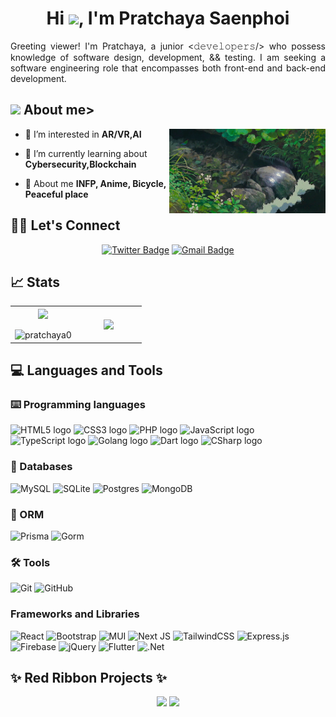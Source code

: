 

<!--
**Pr@tchaya0/Pr@tchaya0** is a ✨ _special_ ✨ repository because its `README.md` (this file) appears on your GitHub profile.

Here are some ideas to get you started:

- 🔭 I’m currently working on ...
- 🌱 I’m currently learning ...
- 👯 I’m looking to collaborate on ...
- 🤔 I’m looking for help with ...
- 💬 Ask me about ...
- 📫 How to reach me: ...
- 😄 Pronouns: ...
- ⚡ Fun fact: ...
-->

<h1 align="center">Hi <img src="https://media.giphy.com/media/hvRJCLFzcasrR4ia7z/giphy.gif" width="35">, I'm Pratchaya Saenphoi</h1>

<p style="text-align: justify;">
  Greeting viewer! I'm Pratchaya, a junior <𝚍𝚎𝚟𝚎𝚕𝚘𝚙𝚎𝚛𝚜/> who possess knowledge of software design, development, && testing. I am seeking a software engineering role that encompasses both front-end and back-end development.
</p>

<img src="https://media.giphy.com/media/iY8CRBdQXODJSCERIr/giphy.gif" width="30px">&nbsp;**About me**>
---
<img align="right" alt="Coding"  width="250"  src="https://raw.githubusercontent.com/Pratchaya0/Pratchaya0/main/energy_cleansing_and_healing_spell.gif">
  
  - 👀 I’m interested in **AR/VR,AI**
 
 - 🌱 I’m currently learning about **Cybersecurity,Blockchain**

  - 💬 About me **INFP, Anime, Bicycle, Peaceful place**  
 

<!-- - 👷‍♂️ I’m currently working as `Application developer associate` at T.C.C. Technology Co., Ltd. -->
<!-- - 🤓 Presently learning back-end development with various languages such as ♨️ Java spring boot, and learning software development design such as Clean architecture, React design patterns.
- Would you like to know more look? Please look at my CV for more details. -->

## 🙋‍♀️ Let's Connect
<div align="center">

<!-- [![Linkedin Badge](https://img.shields.io/badge/-Thanawut_Tuamprajak-blue?style=flat-square&logo=Linkedin&logoColor=white&link=https://www.linkedin.com/in/thanawut-tuamprajak-479144262/)](https://www.linkedin.com/in/thanawut-tuamprajak-479144262/) -->
[![Twitter Badge](https://img.shields.io/badge/-Pratchaya.s-black?style=flat-square&logo=X&logoColor=white&link=https://twitter.com/pratchayas1)](https://twitter.com/pratchayas1)
[![Gmail Badge](https://img.shields.io/badge/-pratchayaworks@gmail.com-c14438?style=flat-square&logo=Gmail&logoColor=white&link=mailto:pratchayaworks@gmail.com)](mailto:pratchayaworks@gmail.com)
</div>

## 📈 Stats
<table align="center">
  <tr border="none">
    <td width="50%" align="center">
      <img  align="center"  src="https://github-readme-stats.vercel.app/api?username=Pratchaya0&theme=react&show_icons=true&count_private=true&hide_border=true" />
      <br></br>
      <img title="🔥 Get streak stats for your profile at git.io/streak-stats" src="https://github-readme-streak-stats.herokuapp.com/?user=pratchaya0&theme=react&hide_border=true" alt="pratchaya0" />
    </td>
    <td width="80%" align="center">
      <img  align="center"  src="https://github-readme-stats.anuraghazra1.vercel.app/api/top-langs/?username=Pratchaya0&theme=react&hide_border=false&no-bg=true&no-frame=true&langs_count=8&hide_border=true"/>
    </td>
  </tr>
</table>

<!-- 
## 👨‍💻 Abilities
![Fullstack](https://img.shields.io/badge/Full--stack%20Development-cyan?style=for-the-badge)
![BE](https://img.shields.io/badge/Back--end%20Development-red?style=for-the-badge)
![FF](https://img.shields.io/badge/Front--end%20Development-blue?style=for-the-badge)
-->

## 💻 Languages and Tools

### ⌨️ Programming languages
<span><img src="https://img.shields.io/badge/HTML5-E34F26?style=for-the-badge&logo=html5&logoColor=white" alt="HTML5 logo" title="HTML5" height="25" /></span>
<span><img src="https://img.shields.io/badge/CSS3-1572B6?style=for-the-badge&logo=css3&logoColor=white" alt="CSS3 logo" title="CSS3" height="25" /></span>
<span><img src="https://img.shields.io/badge/PHP-593D88?style=for-the-badge&logo=php&logoColor=white" alt="PHP logo" title="PHP" height="25" /></span>
<span><img src="https://img.shields.io/badge/JavaScript-323330?style=for-the-badge&logo=javascript&logoColor=F7DF1E" alt="JavaScript logo" title="JavaScript" height="25" /></span>
<span><img src="https://img.shields.io/badge/TypeScript-007ACC?style=for-the-badge&logo=typescript&logoColor=white" alt="TypeScript logo" title="TypeScript" height="25" /></span>
<span><img src="https://img.shields.io/badge/go-%2300ADD8.svg?style=for-the-badge&logo=go&logoColor=white" alt="Golang logo" title="Go" height="25" /></span>
<span><img  src="https://img.shields.io/badge/Dart-0175C2?style=for-the-badge&logo=dart&logoColor=white"  alt="Dart logo"  title="Dart"  height="25" /></span>
<span><img  src="https://img.shields.io/badge/C%23-239120?style=for-the-badge&logo=c-sharp&logoColor=white"  alt="CSharp logo"  title="CSharp"  height="25" /></span>


### 💾 Databases
![MySQL](https://img.shields.io/badge/mysql-%2300f.svg?style=for-the-badge&logo=mysql&logoColor=white)
![SQLite](https://img.shields.io/badge/sqlite-%2307405e.svg?style=for-the-badge&logo=sqlite&logoColor=white)
![Postgres](https://img.shields.io/badge/postgres-%23316192.svg?style=for-the-badge&logo=postgresql&logoColor=white)
![MongoDB](https://img.shields.io/badge/MongoDB-%234ea94b.svg?style=for-the-badge&logo=mongodb&logoColor=white)

### 🎋 ORM
![Prisma](https://img.shields.io/badge/prisma-%23404d59.svg?style=for-the-badge&logo=prisma&logoColor=white)
![Gorm](https://img.shields.io/badge/Gorm-00ADD8?style=for-the-badge&logo=gorm&logoColor=white)

### 🛠️ Tools
![Git](https://img.shields.io/badge/git-%23F05033.svg?style=for-the-badge&logo=git&logoColor=white)
![GitHub](https://img.shields.io/badge/github-%23121011.svg?style=for-the-badge&logo=github&logoColor=white)
<!-- ![GitLab](https://img.shields.io/badge/gitlab-%23181717.svg?style=for-the-badge&logo=gitlab&logoColor=white) -->

### Frameworks and Libraries
![React](https://img.shields.io/badge/react-%2320232a.svg?style=for-the-badge&logo=react&logoColor=%2361DAFB)
![Bootstrap](https://img.shields.io/badge/bootstrap-%238511FA.svg?style=for-the-badge&logo=bootstrap&logoColor=white)
![MUI](https://img.shields.io/badge/MUI-%230081CB.svg?style=for-the-badge&logo=mui&logoColor=white)
![Next JS](https://img.shields.io/badge/Next-black?style=for-the-badge&logo=next.js&logoColor=white)
![TailwindCSS](https://img.shields.io/badge/tailwindcss-%2338B2AC.svg?style=for-the-badge&logo=tailwind-css&logoColor=white)
![Express.js](https://img.shields.io/badge/express.js-%23404d59.svg?style=for-the-badge&logo=express&logoColor=%2361DAFB)
![Firebase](https://img.shields.io/badge/firebase-E34F26.svg?style=for-the-badge&logo=firebase&logoColor=white)
![jQuery](https://img.shields.io/badge/jQuery-0769AD?style=for-the-badge&logo=jquery&logoColor=white)
![Flutter](https://img.shields.io/badge/flutter-02569B.svg?style=for-the-badge&logo=flutter&logoColor=white)
![.Net](https://img.shields.io/badge/.NET-5C2D91?style=for-the-badge&logo=.net&logoColor=white)


<!-- ### 🎨 Design
![Figma](https://img.shields.io/badge/figma-%23F24E1E.svg?style=for-the-badge&logo=figma&logoColor=white) -->

<!-- ### 👨🏻‍💻 Currently Learning -->
<!-- ![Spring](https://img.shields.io/badge/spring-%236DB33F.svg?style=for-the-badge&logo=spring&logoColor=white) -->


## ✨ Red Ribbon Projects ✨
<div align="center">
  
[<img src="https://github-readme-stats.vercel.app/api/pin/?username=Pratchaya0&repo=ininoutout-flutter&theme=react" height="150"  />](https://github.com/Pratchaya0/ininoutout-flutter)
[<img src="https://github-readme-stats.vercel.app/api/pin/?username=Pratchaya0&repo=whitebook-nextjs-new&theme=react" height="150" />](https://github.com/Pratchaya0/whitebook-nextjs-new)

</div>




